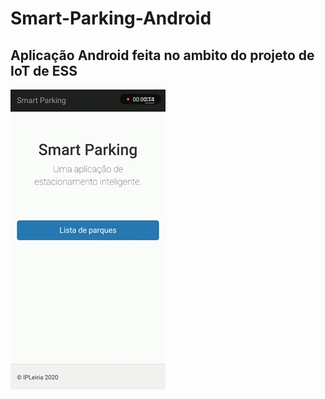 # Smart-Parking-Android
## Aplicação Android feita no ambito do projeto de IoT de ESS

![](https://github.com/msbrunoalves/Smart-Parking-Android/raw/master/GitHub%20Media/App-Android-Trim.gif)
